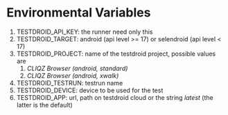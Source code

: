 # Environmental Variables

1. TESTDROID_API_KEY: the runner need only this
2. TESTDROID_TARGET: android (api level >= 17) or selendroid (api level < 17)
3. TESTDROID_PROJECT: name of the testdroid project, possible values are
    1. *CLIQZ Browser (android, standard)*
    2. *CLIQZ Browser (android, xwalk)*
4. TESTDROID_TESTRUN: testrun name
5. TESTDROID_DEVICE: device to be used for the test
6. TESTDROID_APP: url, path on testdroid cloud or the string
   *latest* (the latter is the default)
